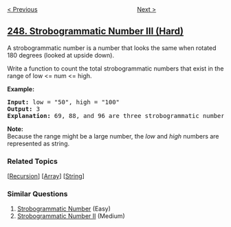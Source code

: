 <!--|This file generated by command(leetcode description); DO NOT EDIT.    |-->
<!--+----------------------------------------------------------------------+-->
<!--|@author    openset <openset.wang@gmail.com>                           |-->
<!--|@link      https://github.com/openset                                 |-->
<!--|@home      https://github.com/openset/leetcode                        |-->
<!--+----------------------------------------------------------------------+-->

[< Previous](../strobogrammatic-number-ii "Strobogrammatic Number II")
　　　　　　　　　　　　　　　　
[Next >](../group-shifted-strings "Group Shifted Strings")

## [248. Strobogrammatic Number III (Hard)](https://leetcode.com/problems/strobogrammatic-number-iii "中心对称数 III")

<p>A strobogrammatic number is a number that looks the same when rotated 180 degrees (looked at upside down).</p>

<p>Write a function to count the total strobogrammatic numbers that exist in the range of low &lt;= num &lt;= high.</p>

<p><b>Example:</b></p>

<pre>
<b>Input:</b> low = &quot;50&quot;, high = &quot;100&quot;
<b>Output:</b> 3 
<strong>Explanation: </strong>69, 88, and 96 are three strobogrammatic numbers.</pre>

<p><strong>Note:</strong><br />
Because the range might be a large number, the <em>low</em> and <em>high</em> numbers are represented as string.</p>

### Related Topics
  [[Recursion](../../tag/recursion/README.md)]
  [[Array](../../tag/array/README.md)]
  [[String](../../tag/string/README.md)]

### Similar Questions
  1. [Strobogrammatic Number](../strobogrammatic-number) (Easy)
  1. [Strobogrammatic Number II](../strobogrammatic-number-ii) (Medium)
